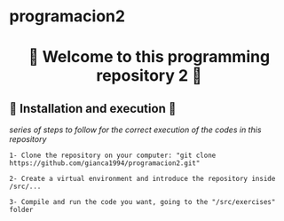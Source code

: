 # programacion2

<h1 align="center">👋 Welcome to this programming repository 2 👋</h1>


## 🔧 Installation and execution 🔧

_series of steps to follow for the correct execution of the codes in this repository_

```
1- Clone the repository on your computer: "git clone https://github.com/gianca1994/programacion2.git"
```
```
2- Create a virtual environment and introduce the repository inside /src/...
```
```
3- Compile and run the code you want, going to the "/src/exercises" folder
```

